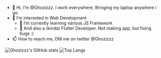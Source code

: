 - 👋 Hi, I’m @Ghozizzz. I work everywhere, Bringing my laptop anywhere i go.
- 👀 I’m interested in Web Development
  - 🌱 I’m currently learning various JS Framework
  - 🌱 And also a (kinda) Flutter Developer. Not making app, but fixing bugs :)
- 📫 How to reach me, DM me on twitter @Ghozizzz

![Ghozizzz's GitHub stats](https://github-readme-stats.vercel.app/api?username=Ghozizzz&count_private=true&show_icons=true&theme=tokyonight&include_all_commits=true) ![Top Langs](https://github-readme-stats.vercel.app/api/top-langs/?username=Ghozizzz&count_private=true&show_icons=true&layout=compact&theme=tokyonight&include_all_commits=true)
